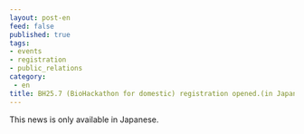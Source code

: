 ```yaml
---
layout: post-en
feed: false
published: true
tags:
- events
- registration
- public_relations
category:
 - en
title: BH25.7 (BioHackathon for domestic) registration opened.(in Japanese)
---
```

This news is only available in Japanese.
